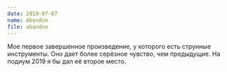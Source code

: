 ```yaml
---
date: 2019-07-07
name: Abandon
file: abandon
---
```


Мое первое завершенное произведение, у которого есть струнные инструменты. Оно дает более серёзное чувство, чем предыдущие. На подиум 2019 я бы дал её второе место.
